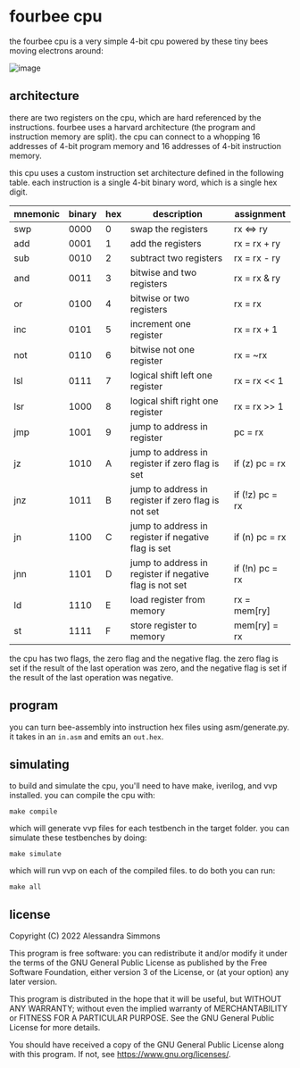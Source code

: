 # fourbee cpu 
the fourbee cpu is a very simple 4-bit cpu powered by these tiny bees moving electrons around:

![image](https://user-images.githubusercontent.com/30960626/219956219-bd5f3421-aed9-4af6-8dc9-36871252a7ee.png)

## architecture
there are two registers on the cpu, which are hard referenced by the instructions. fourbee uses a harvard architecture (the program and instruction memory are split). the cpu can connect to a whopping 16 addresses of 4-bit program memory and 16 addresses of 4-bit instruction memory. 

this cpu uses a custom instruction set architecture defined in the following table. each instruction is a single 4-bit binary word, which is a single hex digit.

| mnemonic | binary | hex | description | assignment |
| --- | --- | --- | --- | --- |
| swp | 0000 | 0 | swap the registers | rx <=> ry |
| add | 0001 | 1 | add the registers | rx = rx + ry |
| sub | 0010 | 2 | subtract two registers | rx = rx - ry |
| and | 0011 | 3 | bitwise and two registers | rx = rx & ry |
| or | 0100 | 4 | bitwise or two registers | rx = rx | ry |
| inc | 0101 | 5 | increment one register | rx = rx + 1 |
| not | 0110 | 6 | bitwise not one register | rx = ~rx |
| lsl | 0111 | 7 | logical shift left one register | rx = rx << 1 |
| lsr | 1000 | 8 | logical shift right one register | rx = rx >> 1 |
| jmp | 1001 | 9 | jump to address in register | pc = rx |
| jz | 1010 | A | jump to address in register if zero flag is set | if (z) pc = rx |
| jnz | 1011 | B | jump to address in register if zero flag is not set | if (!z) pc = rx |
| jn | 1100 | C | jump to address in register if negative flag is set | if (n) pc = rx |
| jnn | 1101 | D | jump to address in register if negative flag is not set | if (!n) pc = rx |
| ld | 1110 | E | load register from memory | rx = mem[ry] |
| st | 1111 | F | store register to memory | mem[ry] = rx |

the cpu has two flags, the zero flag and the negative flag. the zero flag is set if the result of the last operation was zero, and the negative flag is set if the result of the last operation was negative.

## program
you can turn bee-assembly into instruction hex files using asm/generate.py. it takes in an `in.asm` and emits an `out.hex`.

## simulating
to build and simulate the cpu, you'll need to have make, iverilog, and vvp installed. you can compile the cpu with:
```
make compile
```
which will generate vvp files for each testbench in the target folder. you can simulate these testbenches by doing:
```
make simulate
```
which will run vvp on each of the compiled files. to do both you can run:
```
make all
```

## license

Copyright (C) 2022 Alessandra Simmons

This program is free software: you can redistribute it and/or modify it under the terms of the GNU General Public License as published by the Free Software Foundation, either version 3 of the License, or (at your option) any later version.

This program is distributed in the hope that it will be useful, but WITHOUT ANY WARRANTY; without even the implied warranty of MERCHANTABILITY or FITNESS FOR A PARTICULAR PURPOSE. See the GNU General Public License for more details.

You should have received a copy of the GNU General Public License along with this program. If not, see https://www.gnu.org/licenses/.
